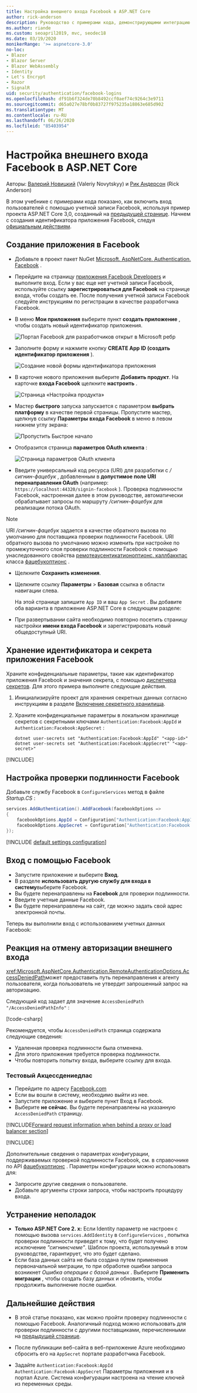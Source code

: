 ```yaml
---
title: Настройка внешнего входа Facebook в ASP.NET Core
author: rick-anderson
description: Руководство с примерами кода, демонстрирующими интеграцию аутентификации пользователя с учетной записью Facebook с существующим ASP.NET Core приложением.
ms.author: riande
ms.custom: seoapril2019, mvc, seodec18
ms.date: 03/19/2020
monikerRange: '>= aspnetcore-3.0'
no-loc:
- Blazor
- Blazor Server
- Blazor WebAssembly
- Identity
- Let's Encrypt
- Razor
- SignalR
uid: security/authentication/facebook-logins
ms.openlocfilehash: df91b6f324de70b8492ccf0aef74c9264c3e9711
ms.sourcegitcommit: d65a027e78bf0b83727f975235a18863e685d902
ms.translationtype: MT
ms.contentlocale: ru-RU
ms.lasthandoff: 06/26/2020
ms.locfileid: "85403954"
---
```

# <a name="facebook-external-login-setup-in-aspnet-core"></a>Настройка внешнего входа Facebook в ASP.NET Core

Авторы: [Валерий Новицкий](https://github.com/01binary) (Valeriy Novytskyy) и [Рик Андерсон](https://twitter.com/RickAndMSFT) (Rick Anderson)

<!-- per @rick-anderson and scott addie, don't update images. Remove images and point the customer to the FB set up page. FB needs to maintain  instructions to get key and secret.
-->

В этом учебнике с примерами кода показано, как включить вход пользователей с помощью учетной записи Facebook, используя пример проекта ASP.NET Core 3,0, созданный на [предыдущей странице](xref:security/authentication/social/index). Начнем с создания идентификатора приложения Facebook, следуя [официальным действиям](https://developers.facebook.com).

## <a name="create-the-app-in-facebook"></a>Создание приложения в Facebook

* Добавьте в проект пакет NuGet [Microsoft. AspNetCore. Authentication. Facebook](https://www.nuget.org/packages/Microsoft.AspNetCore.Authentication.Facebook) .

* Перейдите на страницу [приложения Facebook Developers](https://developers.facebook.com/apps/) и выполните вход. Если у вас еще нет учетной записи Facebook, используйте ссылку **зарегистрироваться для Facebook** на странице входа, чтобы создать ее.  После получения учетной записи Facebook следуйте инструкциям по регистрации в качестве разработчика Facebook.

* В меню **Мои приложения** выберите пункт **создать приложение** , чтобы создать новый идентификатор приложения.

   ![Портал Facebook для разработчиков открыт в Microsoft ребр](index/_static/FBMyApps.png)

* Заполните форму и нажмите кнопку **CREATE App ID (создать идентификатор приложения** ).

  ![Создание новой формы идентификатора приложения](index/_static/FBNewAppId.png)

* В карточке нового приложения выберите **Добавить продукт**.  На карточке **входа Facebook** щелкните **настроить** . 

  ![Страница «Настройка продукта»](index/_static/FBProductSetup.png)

* Мастер **быстрого** запуска запускается с параметром **выбрать платформу** в качестве первой страницы. Пропустите мастер, щелкнув ссылку **Параметры** **входа Facebook** в меню в левом нижнем углу экрана:

  ![Пропустить Быстрое начало](index/_static/FBSkipQuickStart.png)

* Отобразится страница **параметров OAuth клиента** :

  ![Страница параметров OAuth клиента](index/_static/FBOAuthSetup.png)

* Введите универсальный код ресурса (URI) для разработки с */сигнин-фацебук* , добавленным в **допустимое поле URI перенаправления OAuth** (например: `https://localhost:44320/signin-facebook` ). Проверка подлинности Facebook, настроенная далее в этом руководстве, автоматически обрабатывает запросы по маршруту */сигнин-фацебук* для реализации потока OAuth.

> [!NOTE]
> URI */сигнин-фацебук* задается в качестве обратного вызова по умолчанию для поставщика проверки подлинности Facebook. URI обратного вызова по умолчанию можно изменить при настройке по промежуточного слоя проверки подлинности Facebook с помощью унаследованного свойства [ремотеаусентикатионоптионс. каллбаккпас](/dotnet/api/microsoft.aspnetcore.authentication.remoteauthenticationoptions.callbackpath) класса [фацебукоптионс](/dotnet/api/microsoft.aspnetcore.authentication.facebook.facebookoptions) .

* Щелкните **Сохранить изменения**.

* Щелкните ссылку **Параметры**  >  **Базовая** ссылка в области навигации слева.

  На этой странице запишите `App ID` и ваш `App Secret` . Вы добавите оба варианта в приложение ASP.NET Core в следующем разделе:

* При развертывании сайта необходимо повторно посетить страницу настройки **имени входа Facebook** и зарегистрировать новый общедоступный URI.

## <a name="store-the-facebook-app-id-and-secret"></a>Хранение идентификатора и секрета приложения Facebook

Храните конфиденциальные параметры, такие как идентификатор приложения Facebook и значения секрета, с помощью [диспетчера секретов](xref:security/app-secrets). Для этого примера выполните следующие действия.

1. Инициализируйте проект для хранения секретных данных согласно инструкциям в разделе [Включение секретного хранилища](xref:security/app-secrets#enable-secret-storage).
1. Храните конфиденциальные параметры в локальном хранилище секретов с секретными ключами `Authentication:Facebook:AppId` и `Authentication:Facebook:AppSecret` :

    ```dotnetcli
    dotnet user-secrets set "Authentication:Facebook:AppId" "<app-id>"
    dotnet user-secrets set "Authentication:Facebook:AppSecret" "<app-secret>"
    ```

[!INCLUDE[](~/includes/environmentVarableColon.md)]

## <a name="configure-facebook-authentication"></a>Настройка проверки подлинности Facebook

Добавьте службу Facebook в `ConfigureServices` метод в файле *Startup.CS* :

```csharp
services.AddAuthentication().AddFacebook(facebookOptions =>
{
    facebookOptions.AppId = Configuration["Authentication:Facebook:AppId"];
    facebookOptions.AppSecret = Configuration["Authentication:Facebook:AppSecret"];
});
```

[!INCLUDE [default settings configuration](includes/default-settings.md)]

## <a name="sign-in-with-facebook"></a>Вход с помощью Facebook

* Запустите приложение и выберите **Вход**. 
* В разделе **использовать другую службу для входа в систему**выберите Facebook.
* Вы будете перенаправлены на **Facebook** для проверки подлинности.
* Введите учетные данные Facebook.
* Вы будете перенаправлены на сайт, где можно задать свой адрес электронной почты.

Теперь вы выполнили вход с использованием учетных данных Facebook:

<a name="react"></a>

## <a name="react-to-cancel-authorize-external-sign-in"></a>Реакция на отмену авторизации внешнего входа

<xref:Microsoft.AspNetCore.Authentication.RemoteAuthenticationOptions.AccessDeniedPath>может предоставить путь перенаправления к агенту пользователя, когда пользователь не утвердит запрошенный запрос на авторизацию.

Следующий код задает для значение `AccessDeniedPath` `"/AccessDeniedPathInfo"` :

[!code-csharp[](~/security/authentication/social/social-code/StartupAccessDeniedPath.cs?name=snippetFB)]

Рекомендуется, чтобы `AccessDeniedPath` страница содержала следующие сведения:

*  Удаленная проверка подлинности была отменена.
* Для этого приложения требуется проверка подлинности.
* Чтобы повторить попытку входа, выберите ссылку для входа.

### <a name="test-accessdeniedpath"></a>Тестовый Акцессдениедпас

* Перейдите по адресу [Facebook.com](https://www.facebook.com/)
* Если вы вошли в систему, необходимо выйти из нее.
* Запустите приложение и выберите пункт Вход в Facebook.
* Выберите **не сейчас**. Вы будете перенаправлены на указанную `AccessDeniedPath` страницу.

<!-- End of React  -->
[!INCLUDE[Forward request information when behind a proxy or load balancer section](includes/forwarded-headers-middleware.md)]

[!INCLUDE[](includes/chain-auth-providers.md)]

Дополнительные сведения о параметрах конфигурации, поддерживаемых проверкой подлинности Facebook, см. в справочнике по API [фацебукоптионс](/dotnet/api/microsoft.aspnetcore.builder.facebookoptions) . Параметры конфигурации можно использовать для:

* Запросите другие сведения о пользователе.
* Добавьте аргументы строки запроса, чтобы настроить процедуру входа.

## <a name="troubleshooting"></a>Устранение неполадок

* **Только ASP.NET Core 2. x:** Если Identity параметр не настроен с помощью вызова `services.AddIdentity` в `ConfigureServices` , попытка проверки подлинности приведет к тому, что будет получено исключение *"сигнинсчеме"*. Шаблон проекта, используемый в этом руководстве, гарантирует, что это будет сделано.
* Если база данных сайта не была создана путем применения первоначальной миграции, то при обработке ошибки запроса возникнет *Ошибка операции с базой данных* . Выберите **Применить миграции** , чтобы создать базу данных и обновить, чтобы продолжить выполнение после ошибки.

## <a name="next-steps"></a>Дальнейшие действия

* В этой статье показано, как можно пройти проверку подлинности с помощью Facebook. Аналогичный подход можно использовать для проверки подлинности с другими поставщиками, перечисленными на [предыдущей странице](xref:security/authentication/social/index).

* После публикации веб-сайта в веб-приложение Azure необходимо сбросить его на `AppSecret` портале разработчика Facebook.

* Задайте `Authentication:Facebook:AppId` `Authentication:Facebook:AppSecret` Параметры приложения и в портал Azure. Система конфигурации настроена на чтение ключей из переменных среды.

